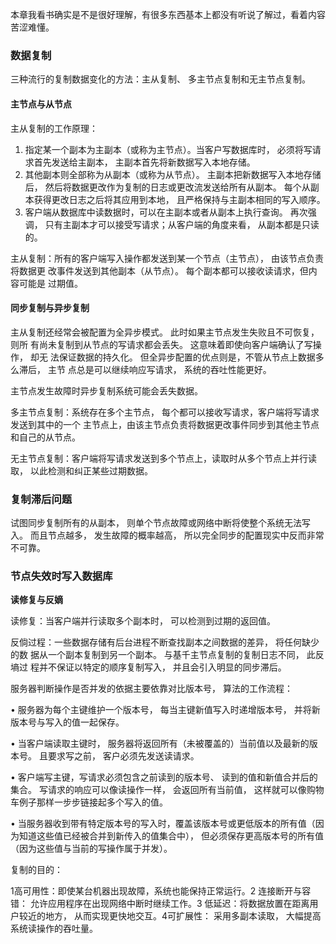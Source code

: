 本章我看书确实是不是很好理解，有很多东西基本上都没有听说了解过，看着内容苦涩难懂。

### 数据复制

三种流行的复制数据变化的方法：主从复制、 多主节点复制和无主节点复制。

#### 主节点与从节点

主从复制的工作原理：

1. 指定某一个副本为主副本（或称为主节点）。当客户写数据库时， 必须将写请求首先发送给主副本， 主副本首先将新数据写入本地存储。 
2. 其他副本则全部称为从副本（或称为从节点）。 主副本把新数据写入本地存储后， 然后将数据更改作为复制的日志或更改流发送给所有从副本。 每个从副本获得更改日志之后将其应用到本地， 且严格保持与主副本相同的写入顺序。 
3. 客户端从数据库中读数据时，可以在主副本或者从副本上执行查询。 再次强调， 只有主副本才可以接受写请求；从客户端的角度来看， 从副本都是只读的。

主从复制：所有的客户端写入操作都发送到某一个节点（主节点）， 由该节点负责将数据更 改事件发送到其他副本（从节点）。 每个副本都可以接收读请求，但内容可能是 过期值。

#### 同步复制与异步复制

主从复制还经常会被配置为全异步模式。 此时如果主节点发生失败且不可恢复， 则所 有尚未复制到从节点的写请求都会丢失。 这意味着即使向客户端确认了写操作， 却无 法保证数据的持久化。 但全异步配置的优点则是，不管从节点上数据多么滞后， 主节 点总是可以继续响应写请求， 系统的吞吐性能更好。

主节点发生故障时异步复制系统可能会丢失数据。

多主节点复制：系统存在多个主节点， 每个都可以接收写请求，客户端将写请求发送到其中的一个 主节点上，由该主节点负责将数据更改事件同步到其他主节点和自己的从节点。

无主节点复制：客户端将写请求发送到多个节点上，读取时从多个节点上并行读取， 以此检测和纠正某些过期数据。

### 复制滞后问题

试图同步复制所有的从副本， 则单个节点故障或网络中断将使整个系统无法写入。 而且节点越多， 发生故障的概率越高， 所以完全同步的配置现实中反而非常不可靠。

### 节点失效时写入数据库

**读修复与反嫡**

读修复：当客户端并行读取多个副本时， 可以检测到过期的返回值。

反倘过程：一些数据存储有后台进程不断查找副本之间数据的差异， 将任何缺少的数 据从一个副本复制到另一个副本。 与基千主节点复制的复制日志不同， 此反墒过 程并不保证以特定的顺序复制写入， 并且会引入明显的同步滞后。

服务器判断操作是否并发的依据主要依靠对比版本号， 算法的工作流程：

• 服务器为每个主键维护一个版本号， 每当主键新值写入时递增版本号， 并将新版本号与写入的值一起保存。

• 当客户端读取主键时， 服务器将返回所有（未被覆盖的）当前值以及最新的版本号。 且要求写之前， 客户必须先发送读请求。 

• 客户端写主键，写请求必须包含之前读到的版本号、 读到的值和新值合并后的集合。 写请求的响应可以像读操作一样， 会返回所有当前值， 这样就可以像购物车例子那样一步步链接起多个写入的值。 

• 当服务器收到带有特定版本号的写入时，覆盖该版本号或更低版本的所有值（因为知道这些值已经被合并到新传入的值集合中）， 但必须保存更高版本号的所有值（因为这些值与当前的写操作属于并发）。

复制的目的：

1高可用性：即使某台机器出现故障，系统也能保持正常运行。2 连接断开与容错： 允许应用程序在出现网络中断时继续工作。3 低延迟：将数据放置在距离用户较近的地方， 从而实现更快地交互。4可扩展性： 采用多副本读取， 大幅提高系统读操作的吞吐量。